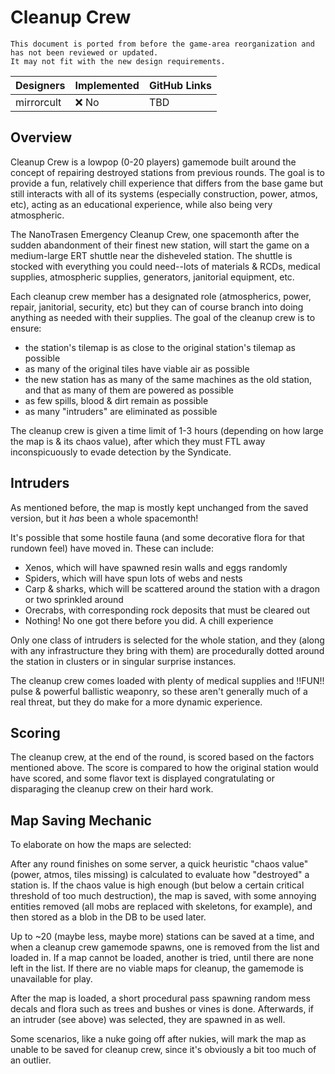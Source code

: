 # Cleanup Crew
```admonish warning "Attention: Legacy Documentation!"
This document is ported from before the game-area reorganization and has not been reviewed or updated.
It may not fit with the new design requirements.
```
| Designers | Implemented | GitHub Links |
|---|---|---|
| mirrorcult | :x: No | TBD |

## Overview

Cleanup Crew is a lowpop (0-20 players) gamemode built around the concept of repairing destroyed stations from previous rounds. The goal is to provide a fun, relatively chill experience that differs from the base game but still interacts with all of its systems (especially construction, power, atmos, etc), acting as an educational experience, while also being very atmospheric.

The NanoTrasen Emergency Cleanup Crew, one spacemonth after the sudden abandonment of their finest new station, will start the game on a medium-large ERT shuttle near the disheveled station. The shuttle is stocked with everything you could need--lots of materials & RCDs, medical supplies, atmospheric supplies, generators, janitorial equipment, etc.

Each cleanup crew member has a designated role (atmospherics, power, repair, janitorial, security, etc) but they can of course branch into doing anything as needed with their supplies. The goal of the cleanup crew is to ensure:

- the station's tilemap is as close to the original station's tilemap as possible
- as many of the original tiles have viable air as possible
- the new station has as many of the same machines as the old station, and that as many of them are powered as possible
- as few spills, blood & dirt remain as possible
- as many "intruders" are eliminated as possible

The cleanup crew is given a time limit of 1-3 hours (depending on how large the map is & its chaos value), after which they must FTL away inconspicuously to evade detection by the Syndicate.

## Intruders

As mentioned before, the map is mostly kept unchanged from the saved version, but it *has* been a whole spacemonth!

It's possible that some hostile fauna (and some decorative flora for that rundown feel) have moved in. These can include:

- Xenos, which will have spawned resin walls and eggs randomly
- Spiders, which will have spun lots of webs and nests
- Carp & sharks, which will be scattered around the station with a dragon or two sprinkled around
- Orecrabs, with corresponding rock deposits that must be cleared out
- Nothing! No one got there before you did. A chill experience

Only one class of intruders is selected for the whole station, and they (along with any infrastructure they bring with them) are procedurally dotted around the station in clusters or in singular surprise instances.

The cleanup crew comes loaded with plenty of medical supplies and !!FUN!! pulse & powerful ballistic weaponry, so these aren't generally much of a real threat, but they do make for a more dynamic experience.

## Scoring

The cleanup crew, at the end of the round, is scored based on the factors mentioned above. The score is compared to how the original station would have scored, and some flavor text is displayed congratulating or disparaging the cleanup crew on their hard work.

## Map Saving Mechanic

To elaborate on how the maps are selected:

After any round finishes on some server, a quick heuristic "chaos value" (power, atmos, tiles missing) is calculated to evaluate how "destroyed" a station is. If the chaos value is high enough (but below a certain critical threshold of too much destruction), the map is saved, with some annoying entities removed (all mobs are replaced with skeletons, for example), and then stored as a blob in the DB to be used later.

Up to ~20 (maybe less, maybe more) stations can be saved at a time, and when a cleanup crew gamemode spawns, one is removed from the list and loaded in. If a map cannot be loaded, another is tried, until there are none left in the list. If there are no viable maps for cleanup, the gamemode is unavailable for play.

After the map is loaded, a short procedural pass spawning random mess decals and flora such as trees and bushes or vines is done. Afterwards, if an intruder (see above) was selected, they are spawned in as well.

Some scenarios, like a nuke going off after nukies, will mark the map as unable to be saved for cleanup crew, since it's obviously a bit too much of an outlier.